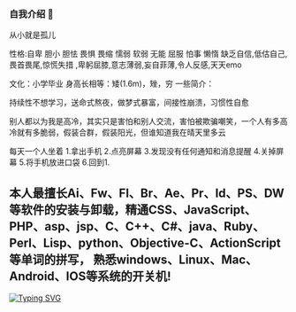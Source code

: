 ### 自我介绍 👋
从小就是孤儿

性格:自卑 胆小  胆怯  畏惧 畏缩 懦弱  软弱 无能 屈服 怕事 懒惰  缺乏自信,低估自己,畏首畏尾,惊慌失措 ,卑躬屈膝,意志薄弱,妄自菲薄,令人反感,天天emo

文化：小学毕业
身高长相等：矮(1.6m)，矬，穷
一些简介：

持续性不想学习，送命式熬夜，做梦式暴富，间接性崩溃，习惯性自愈

别人都以为我是高冷，其实只是害怕和别人交流，害怕被欺骗嘲笑，一个人有多高冷就有多脆弱，假装合群，假装阳光，但谁知道我在晴天里多云

每天一个人坐着 1.拿出手机 2.点亮屏幕 3.发现没有任何通知和消息提醒 4.关掉屏幕 5.将手机放进口袋 6.回到1.

<h2>本人最擅长Ai、Fw、Fl、Br、Ae、Pr、Id、PS、DW等软件的安装与卸载，精通CSS、JavaScript、PHP、asp、jsp、C、C++、C#、java、Ruby、Perl、Lisp、python、Objective-C、ActionScript等单词的拼写，
熟悉windows、Linux、Mac、Android、IOS等系统的开关机! </h2>


[![Typing SVG](https://readme-typing-svg.demolab.com?font=Fira+Code&size=30&pause=1000&color=F71B1E&center=%E7%9C%9F%E7%9A%84&vCenter=%E9%94%99%E8%AF%AF%E7%9A%84&repeat=%E7%9C%9F%E7%9A%84&random=%E9%94%99%E8%AF%AF%E7%9A%84&width=435&lines=%E6%88%91%E5%B0%B1%E6%98%AF%E4%B8%AA%E5%BA%9F%E7%89%A9%EF%BC%81%F0%9F%91%A8%E2%80%8D%F0%9F%92%BB%F0%9F%98%AD%F0%9F%98%AD%F0%9F%98%AD)]()
